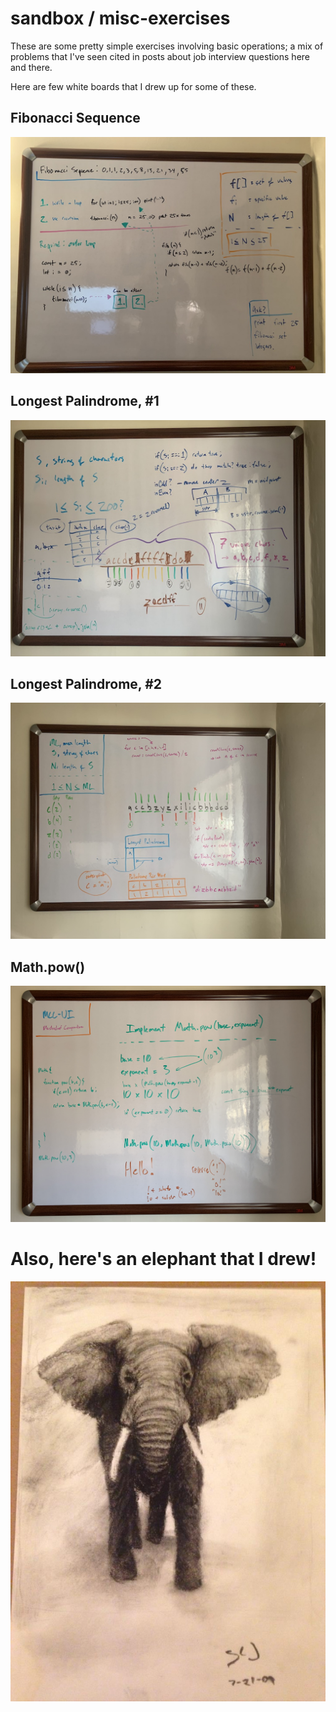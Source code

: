 # sandbox / misc-exercises

These are some pretty simple exercises involving basic operations; a mix of problems that I've seen cited in
posts about job interview questions here and there.

Here are few white boards that I drew up for some of these.

## Fibonacci Sequence
![Fibonacci sequence](assets/fibonacci-whiteboard.jpeg)

## Longest Palindrome, #1
![Longest Palindrome, #1](assets/palindrome-whiteboard-1.jpeg)

## Longest Palindrome, #2
![Longest Palindrome, #2](assets/palindrome-whiteboard-2.jpeg)

## Math.pow()
![Math.pow](assets/math-pow.jpeg)

# Also, here's an elephant that I drew!
![Elephant](assets/elephant.jpg)
